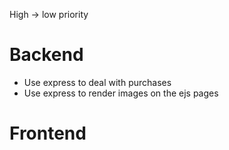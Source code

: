 High -> low priority

# Backend
- Use express to deal with purchases
- Use express to render images on the ejs pages

# Frontend
